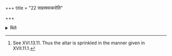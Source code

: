+++
title = "22 साहस्रवत्करोति"

+++

<details><summary>थिते</summary>

22. Then he does as in the case of a (fire-altar)with thousand (bricks).[^1]   

[^1]: See XVI.13.11. Thus the altar is sprinkled in the manner given in XVII.11.1. 
</details>
